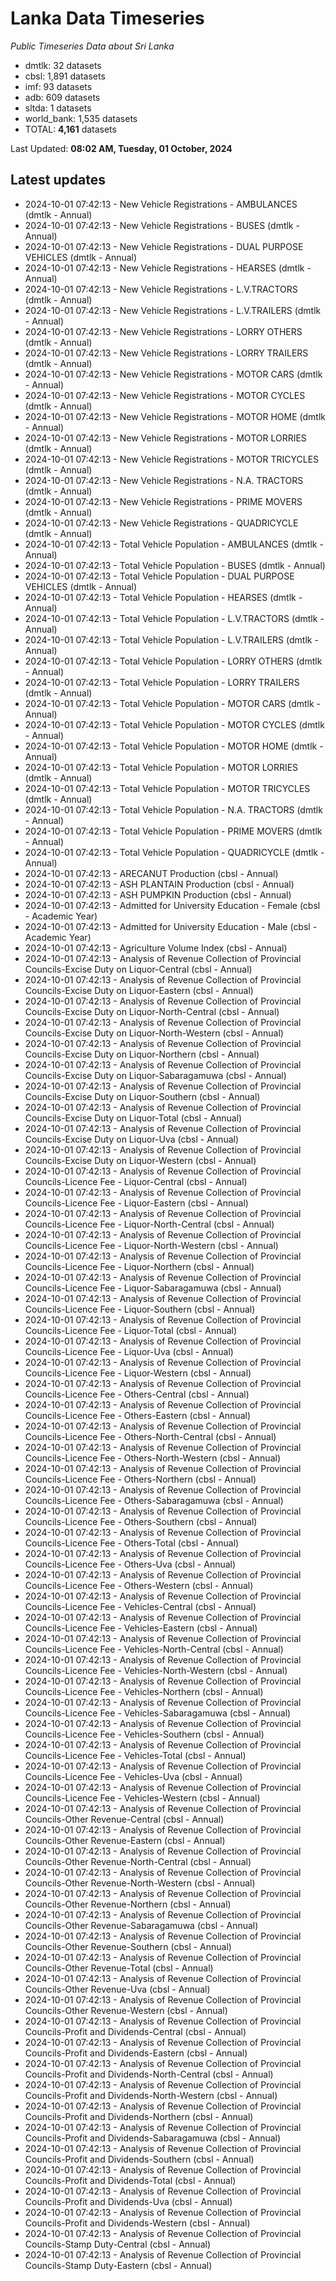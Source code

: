 # Lanka Data Timeseries
*Public Timeseries Data about Sri Lanka*

* dmtlk: 32 datasets
* cbsl: 1,891 datasets
* imf: 93 datasets
* adb: 609 datasets
* sltda: 1 datasets
* world_bank: 1,535 datasets
* TOTAL: **4,161** datasets

Last Updated: **08:02 AM, Tuesday, 01 October, 2024**

## Latest updates

* 2024-10-01 07:42:13 - New Vehicle Registrations - AMBULANCES (dmtlk - Annual)
* 2024-10-01 07:42:13 - New Vehicle Registrations - BUSES (dmtlk - Annual)
* 2024-10-01 07:42:13 - New Vehicle Registrations - DUAL PURPOSE VEHICLES (dmtlk - Annual)
* 2024-10-01 07:42:13 - New Vehicle Registrations - HEARSES (dmtlk - Annual)
* 2024-10-01 07:42:13 - New Vehicle Registrations - L.V.TRACTORS (dmtlk - Annual)
* 2024-10-01 07:42:13 - New Vehicle Registrations - L.V.TRAILERS (dmtlk - Annual)
* 2024-10-01 07:42:13 - New Vehicle Registrations - LORRY OTHERS (dmtlk - Annual)
* 2024-10-01 07:42:13 - New Vehicle Registrations - LORRY TRAILERS (dmtlk - Annual)
* 2024-10-01 07:42:13 - New Vehicle Registrations - MOTOR CARS (dmtlk - Annual)
* 2024-10-01 07:42:13 - New Vehicle Registrations - MOTOR CYCLES (dmtlk - Annual)
* 2024-10-01 07:42:13 - New Vehicle Registrations - MOTOR HOME (dmtlk - Annual)
* 2024-10-01 07:42:13 - New Vehicle Registrations - MOTOR LORRIES (dmtlk - Annual)
* 2024-10-01 07:42:13 - New Vehicle Registrations - MOTOR TRICYCLES (dmtlk - Annual)
* 2024-10-01 07:42:13 - New Vehicle Registrations - N.A. TRACTORS (dmtlk - Annual)
* 2024-10-01 07:42:13 - New Vehicle Registrations - PRIME MOVERS (dmtlk - Annual)
* 2024-10-01 07:42:13 - New Vehicle Registrations - QUADRICYCLE (dmtlk - Annual)
* 2024-10-01 07:42:13 - Total Vehicle Population - AMBULANCES (dmtlk - Annual)
* 2024-10-01 07:42:13 - Total Vehicle Population - BUSES (dmtlk - Annual)
* 2024-10-01 07:42:13 - Total Vehicle Population - DUAL PURPOSE VEHICLES (dmtlk - Annual)
* 2024-10-01 07:42:13 - Total Vehicle Population - HEARSES (dmtlk - Annual)
* 2024-10-01 07:42:13 - Total Vehicle Population - L.V.TRACTORS (dmtlk - Annual)
* 2024-10-01 07:42:13 - Total Vehicle Population - L.V.TRAILERS (dmtlk - Annual)
* 2024-10-01 07:42:13 - Total Vehicle Population - LORRY OTHERS (dmtlk - Annual)
* 2024-10-01 07:42:13 - Total Vehicle Population - LORRY TRAILERS (dmtlk - Annual)
* 2024-10-01 07:42:13 - Total Vehicle Population - MOTOR CARS (dmtlk - Annual)
* 2024-10-01 07:42:13 - Total Vehicle Population - MOTOR CYCLES (dmtlk - Annual)
* 2024-10-01 07:42:13 - Total Vehicle Population - MOTOR HOME (dmtlk - Annual)
* 2024-10-01 07:42:13 - Total Vehicle Population - MOTOR LORRIES (dmtlk - Annual)
* 2024-10-01 07:42:13 - Total Vehicle Population - MOTOR TRICYCLES (dmtlk - Annual)
* 2024-10-01 07:42:13 - Total Vehicle Population - N.A. TRACTORS (dmtlk - Annual)
* 2024-10-01 07:42:13 - Total Vehicle Population - PRIME MOVERS (dmtlk - Annual)
* 2024-10-01 07:42:13 - Total Vehicle Population - QUADRICYCLE (dmtlk - Annual)
* 2024-10-01 07:42:13 - ARECANUT Production (cbsl - Annual)
* 2024-10-01 07:42:13 - ASH PLANTAIN Production (cbsl - Annual)
* 2024-10-01 07:42:13 - ASH PUMPKIN Production (cbsl - Annual)
* 2024-10-01 07:42:13 - Admitted for University Education - Female (cbsl - Academic Year)
* 2024-10-01 07:42:13 - Admitted for University Education - Male (cbsl - Academic Year)
* 2024-10-01 07:42:13 - Agriculture Volume Index (cbsl - Annual)
* 2024-10-01 07:42:13 - Analysis of Revenue Collection of Provincial Councils-Excise Duty on Liquor-Central (cbsl - Annual)
* 2024-10-01 07:42:13 - Analysis of Revenue Collection of Provincial Councils-Excise Duty on Liquor-Eastern (cbsl - Annual)
* 2024-10-01 07:42:13 - Analysis of Revenue Collection of Provincial Councils-Excise Duty on Liquor-North-Central (cbsl - Annual)
* 2024-10-01 07:42:13 - Analysis of Revenue Collection of Provincial Councils-Excise Duty on Liquor-North-Western (cbsl - Annual)
* 2024-10-01 07:42:13 - Analysis of Revenue Collection of Provincial Councils-Excise Duty on Liquor-Northern (cbsl - Annual)
* 2024-10-01 07:42:13 - Analysis of Revenue Collection of Provincial Councils-Excise Duty on Liquor-Sabaragamuwa (cbsl - Annual)
* 2024-10-01 07:42:13 - Analysis of Revenue Collection of Provincial Councils-Excise Duty on Liquor-Southern (cbsl - Annual)
* 2024-10-01 07:42:13 - Analysis of Revenue Collection of Provincial Councils-Excise Duty on Liquor-Total (cbsl - Annual)
* 2024-10-01 07:42:13 - Analysis of Revenue Collection of Provincial Councils-Excise Duty on Liquor-Uva (cbsl - Annual)
* 2024-10-01 07:42:13 - Analysis of Revenue Collection of Provincial Councils-Excise Duty on Liquor-Western (cbsl - Annual)
* 2024-10-01 07:42:13 - Analysis of Revenue Collection of Provincial Councils-Licence Fee - Liquor-Central (cbsl - Annual)
* 2024-10-01 07:42:13 - Analysis of Revenue Collection of Provincial Councils-Licence Fee - Liquor-Eastern (cbsl - Annual)
* 2024-10-01 07:42:13 - Analysis of Revenue Collection of Provincial Councils-Licence Fee - Liquor-North-Central (cbsl - Annual)
* 2024-10-01 07:42:13 - Analysis of Revenue Collection of Provincial Councils-Licence Fee - Liquor-North-Western (cbsl - Annual)
* 2024-10-01 07:42:13 - Analysis of Revenue Collection of Provincial Councils-Licence Fee - Liquor-Northern (cbsl - Annual)
* 2024-10-01 07:42:13 - Analysis of Revenue Collection of Provincial Councils-Licence Fee - Liquor-Sabaragamuwa (cbsl - Annual)
* 2024-10-01 07:42:13 - Analysis of Revenue Collection of Provincial Councils-Licence Fee - Liquor-Southern (cbsl - Annual)
* 2024-10-01 07:42:13 - Analysis of Revenue Collection of Provincial Councils-Licence Fee - Liquor-Total (cbsl - Annual)
* 2024-10-01 07:42:13 - Analysis of Revenue Collection of Provincial Councils-Licence Fee - Liquor-Uva (cbsl - Annual)
* 2024-10-01 07:42:13 - Analysis of Revenue Collection of Provincial Councils-Licence Fee - Liquor-Western (cbsl - Annual)
* 2024-10-01 07:42:13 - Analysis of Revenue Collection of Provincial Councils-Licence Fee - Others-Central (cbsl - Annual)
* 2024-10-01 07:42:13 - Analysis of Revenue Collection of Provincial Councils-Licence Fee - Others-Eastern (cbsl - Annual)
* 2024-10-01 07:42:13 - Analysis of Revenue Collection of Provincial Councils-Licence Fee - Others-North-Central (cbsl - Annual)
* 2024-10-01 07:42:13 - Analysis of Revenue Collection of Provincial Councils-Licence Fee - Others-North-Western (cbsl - Annual)
* 2024-10-01 07:42:13 - Analysis of Revenue Collection of Provincial Councils-Licence Fee - Others-Northern (cbsl - Annual)
* 2024-10-01 07:42:13 - Analysis of Revenue Collection of Provincial Councils-Licence Fee - Others-Sabaragamuwa (cbsl - Annual)
* 2024-10-01 07:42:13 - Analysis of Revenue Collection of Provincial Councils-Licence Fee - Others-Southern (cbsl - Annual)
* 2024-10-01 07:42:13 - Analysis of Revenue Collection of Provincial Councils-Licence Fee - Others-Total (cbsl - Annual)
* 2024-10-01 07:42:13 - Analysis of Revenue Collection of Provincial Councils-Licence Fee - Others-Uva (cbsl - Annual)
* 2024-10-01 07:42:13 - Analysis of Revenue Collection of Provincial Councils-Licence Fee - Others-Western (cbsl - Annual)
* 2024-10-01 07:42:13 - Analysis of Revenue Collection of Provincial Councils-Licence Fee - Vehicles-Central (cbsl - Annual)
* 2024-10-01 07:42:13 - Analysis of Revenue Collection of Provincial Councils-Licence Fee - Vehicles-Eastern (cbsl - Annual)
* 2024-10-01 07:42:13 - Analysis of Revenue Collection of Provincial Councils-Licence Fee - Vehicles-North-Central (cbsl - Annual)
* 2024-10-01 07:42:13 - Analysis of Revenue Collection of Provincial Councils-Licence Fee - Vehicles-North-Western (cbsl - Annual)
* 2024-10-01 07:42:13 - Analysis of Revenue Collection of Provincial Councils-Licence Fee - Vehicles-Northern (cbsl - Annual)
* 2024-10-01 07:42:13 - Analysis of Revenue Collection of Provincial Councils-Licence Fee - Vehicles-Sabaragamuwa (cbsl - Annual)
* 2024-10-01 07:42:13 - Analysis of Revenue Collection of Provincial Councils-Licence Fee - Vehicles-Southern (cbsl - Annual)
* 2024-10-01 07:42:13 - Analysis of Revenue Collection of Provincial Councils-Licence Fee - Vehicles-Total (cbsl - Annual)
* 2024-10-01 07:42:13 - Analysis of Revenue Collection of Provincial Councils-Licence Fee - Vehicles-Uva (cbsl - Annual)
* 2024-10-01 07:42:13 - Analysis of Revenue Collection of Provincial Councils-Licence Fee - Vehicles-Western (cbsl - Annual)
* 2024-10-01 07:42:13 - Analysis of Revenue Collection of Provincial Councils-Other Revenue-Central (cbsl - Annual)
* 2024-10-01 07:42:13 - Analysis of Revenue Collection of Provincial Councils-Other Revenue-Eastern (cbsl - Annual)
* 2024-10-01 07:42:13 - Analysis of Revenue Collection of Provincial Councils-Other Revenue-North-Central (cbsl - Annual)
* 2024-10-01 07:42:13 - Analysis of Revenue Collection of Provincial Councils-Other Revenue-North-Western (cbsl - Annual)
* 2024-10-01 07:42:13 - Analysis of Revenue Collection of Provincial Councils-Other Revenue-Northern (cbsl - Annual)
* 2024-10-01 07:42:13 - Analysis of Revenue Collection of Provincial Councils-Other Revenue-Sabaragamuwa (cbsl - Annual)
* 2024-10-01 07:42:13 - Analysis of Revenue Collection of Provincial Councils-Other Revenue-Southern (cbsl - Annual)
* 2024-10-01 07:42:13 - Analysis of Revenue Collection of Provincial Councils-Other Revenue-Total (cbsl - Annual)
* 2024-10-01 07:42:13 - Analysis of Revenue Collection of Provincial Councils-Other Revenue-Uva (cbsl - Annual)
* 2024-10-01 07:42:13 - Analysis of Revenue Collection of Provincial Councils-Other Revenue-Western (cbsl - Annual)
* 2024-10-01 07:42:13 - Analysis of Revenue Collection of Provincial Councils-Profit and Dividends-Central (cbsl - Annual)
* 2024-10-01 07:42:13 - Analysis of Revenue Collection of Provincial Councils-Profit and Dividends-Eastern (cbsl - Annual)
* 2024-10-01 07:42:13 - Analysis of Revenue Collection of Provincial Councils-Profit and Dividends-North-Central (cbsl - Annual)
* 2024-10-01 07:42:13 - Analysis of Revenue Collection of Provincial Councils-Profit and Dividends-North-Western (cbsl - Annual)
* 2024-10-01 07:42:13 - Analysis of Revenue Collection of Provincial Councils-Profit and Dividends-Northern (cbsl - Annual)
* 2024-10-01 07:42:13 - Analysis of Revenue Collection of Provincial Councils-Profit and Dividends-Sabaragamuwa (cbsl - Annual)
* 2024-10-01 07:42:13 - Analysis of Revenue Collection of Provincial Councils-Profit and Dividends-Southern (cbsl - Annual)
* 2024-10-01 07:42:13 - Analysis of Revenue Collection of Provincial Councils-Profit and Dividends-Total (cbsl - Annual)
* 2024-10-01 07:42:13 - Analysis of Revenue Collection of Provincial Councils-Profit and Dividends-Uva (cbsl - Annual)
* 2024-10-01 07:42:13 - Analysis of Revenue Collection of Provincial Councils-Profit and Dividends-Western (cbsl - Annual)
* 2024-10-01 07:42:13 - Analysis of Revenue Collection of Provincial Councils-Stamp Duty-Central (cbsl - Annual)
* 2024-10-01 07:42:13 - Analysis of Revenue Collection of Provincial Councils-Stamp Duty-Eastern (cbsl - Annual)